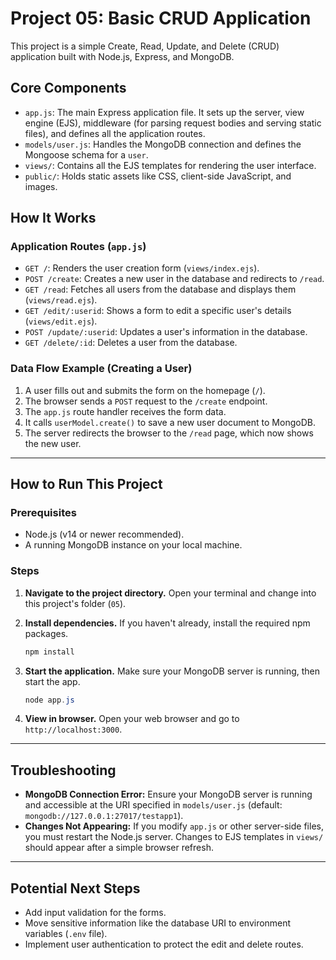 # Project 05: Basic CRUD Application

This project is a simple Create, Read, Update, and Delete (CRUD) application built with Node.js, Express, and MongoDB.

## Core Components

-   `app.js`: The main Express application file. It sets up the server, view engine (EJS), middleware (for parsing request bodies and serving static files), and defines all the application routes.
-   `models/user.js`: Handles the MongoDB connection and defines the Mongoose schema for a `user`.
-   `views/`: Contains all the EJS templates for rendering the user interface.
-   `public/`: Holds static assets like CSS, client-side JavaScript, and images.

## How It Works

### Application Routes (`app.js`)

-   `GET /`: Renders the user creation form (`views/index.ejs`).
-   `POST /create`: Creates a new user in the database and redirects to `/read`.
-   `GET /read`: Fetches all users from the database and displays them (`views/read.ejs`).
-   `GET /edit/:userid`: Shows a form to edit a specific user's details (`views/edit.ejs`).
-   `POST /update/:userid`: Updates a user's information in the database.
-   `GET /delete/:id`: Deletes a user from the database.

### Data Flow Example (Creating a User)

1.  A user fills out and submits the form on the homepage (`/`).
2.  The browser sends a `POST` request to the `/create` endpoint.
3.  The `app.js` route handler receives the form data.
4.  It calls `userModel.create()` to save a new user document to MongoDB.
5.  The server redirects the browser to the `/read` page, which now shows the new user.

---

## How to Run This Project

### Prerequisites

-   Node.js (v14 or newer recommended).
-   A running MongoDB instance on your local machine.

### Steps

1.  **Navigate to the project directory.**
    Open your terminal and change into this project's folder (`05`).

2.  **Install dependencies.**
    If you haven't already, install the required npm packages.
    ```powershell
    npm install
    ```

3.  **Start the application.**
    Make sure your MongoDB server is running, then start the app.
    ```powershell
    node app.js
    ```

4.  **View in browser.**
    Open your web browser and go to `http://localhost:3000`.

---

## Troubleshooting

-   **MongoDB Connection Error:** Ensure your MongoDB server is running and accessible at the URI specified in `models/user.js` (default: `mongodb://127.0.0.1:27017/testapp1`).
-   **Changes Not Appearing:** If you modify `app.js` or other server-side files, you must restart the Node.js server. Changes to EJS templates in `views/` should appear after a simple browser refresh.

---

## Potential Next Steps

-   Add input validation for the forms.
-   Move sensitive information like the database URI to environment variables (`.env` file).
-   Implement user authentication to protect the edit and delete routes.


